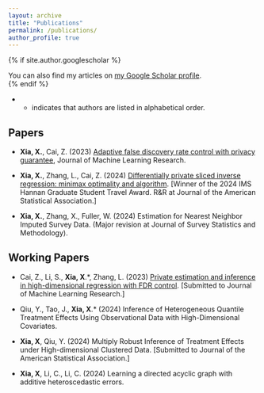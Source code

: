 ```yaml
---
layout: archive
title: "Publications"
permalink: /publications/
author_profile: true
---
```


{% if site.author.googlescholar %}
  <div class="wordwrap">You can also find my articles on <a href="{{site.author.googlescholar}}">my Google Scholar profile</a>.</div>
{% endif %}

* * indicates that authors are listed in alphabetical order.

## Papers

- **Xia, X.**, Cai, Z. (2023) [Adaptive false discovery rate control with privacy guarantee](https://jmlr.org/papers/v24/23-0039.html), Journal of Machine Learning Research.

- **Xia, X.**, Zhang, L., Cai, Z. (2024) [Differentially private sliced inverse regression: minimax optimality and algorithm](https://arxiv.org/abs/2401.08150). [Winner of the 2024 IMS Hannan Graduate Student Travel Award. R&R at Journal of the American Statistical Association.]

- **Xia, X.**, Zhang, X., Fuller, W. (2024) Estimation for Nearest Neighbor Imputed Survey Data. (Major revision at Journal of Survey Statistics and Methodology).


## Working Papers

- Cai, Z., Li, S., **Xia, X**.*, Zhang, L. (2023) [Private estimation and inference in high-dimensional regression with FDR control](https://arxiv.org/abs/2310.16260). [Submitted to Journal of Machine Learning Research.]

- Qiu, Y., Tao, J., **Xia, X**.* (2024) Inference of Heterogeneous Quantile Treatment Effects Using Observational Data with High-Dimensional Covariates.

- **Xia, X**, Qiu, Y. (2024) Multiply Robust Inference of Treatment Effects under High-dimensional Clustered Data. [Submitted to Journal of the American Statistical Association.]

- **Xia, X**, Li, C., Li, C. (2024) Learning a directed acyclic graph with additive heteroscedastic errors.
